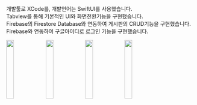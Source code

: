 개발툴로 XCode를, 개발언어는 SwiftUI를 사용했습니다.   
Tabview를 통해 기본적인 UI와 화면전환기능을 구현했습니다.   
Firebase의 Firestore Database와 연동하여 게시판의 CRUD기능을 구현했습니다.   
Firebase와 연동하여 구글아이디로 로그인 기능을 구현했습니다.

<img src = "https://user-images.githubusercontent.com/68366920/125284275-37ed7900-e354-11eb-85d5-301da74170c7.png" width="20%" height="20%">   <img src = "https://user-images.githubusercontent.com/68366920/125284962-0c1ec300-e355-11eb-9ad3-2a8511020b30.png" width="20%" heigth="20%">   <img src = "https://user-images.githubusercontent.com/68366920/125285022-248edd80-e355-11eb-86fe-f90abb45118f.png" width="20%" height="20%">   <img src = "https://user-images.githubusercontent.com/68366920/125285026-2658a100-e355-11eb-91c0-2cb7cc31a9b7.png" width="20%" height="20%">
